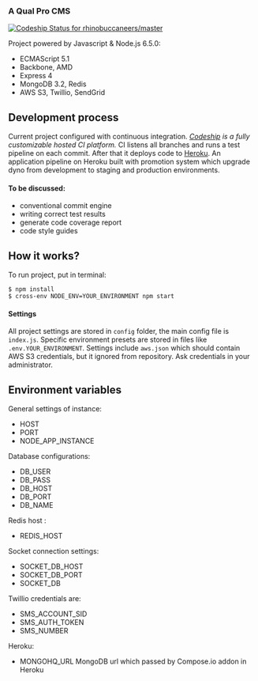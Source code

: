 ### A Qual Pro CMS

[ ![Codeship Status for rhinobuccaneers/master](https://codeship.com/projects/d26237f0-7138-0134-8443-66707d799ba6/status?branch=master)](https://github.com/rhinobuccaneers/qualpro)

Project powered by Javascript & Node.js 6.5.0:
- ECMAScript 5.1
- Backbone, AMD
- Express 4
- MongoDB 3.2, Redis
- AWS S3, Twillio, SendGrid

## Development process

Current project configured with continuous integration. *[Codeship](https://codeship.com/) is a fully customizable hosted CI platform.*
CI listens all branches and runs a test pipeline on each commit. After that it deploys code to [Heroku](https://www.heroku.com/).
An application pipeline on Heroku built with promotion system which upgrade dyno from development to staging and production environments.

#### To be discussed:
 - conventional commit engine
 - writing correct test results
 - generate code coverage report
 - code style guides

## How it works?

To run project, put in terminal:
```
$ npm install
$ cross-env NODE_ENV=YOUR_ENVIRONMENT npm start
```

#### Settings

All project settings are stored in `config` folder, the main config file is `index.js`.
Specific environment presets are stored in files like `.env.YOUR_ENVIRONMENT`.
Settings include `aws.json` which should contain AWS S3 credentials, but it ignored from repository.
Ask credentials in your administrator.

## Environment variables

 General settings of instance:
 - HOST
 - PORT
 - NODE_APP_INSTANCE
 
 Database configurations:
 - DB_USER
 - DB_PASS
 - DB_HOST
 - DB_PORT
 - DB_NAME
 
 Redis host :
 - REDIS_HOST
 
 Socket connection settings:
 - SOCKET_DB_HOST
 - SOCKET_DB_PORT
 - SOCKET_DB

 Twillio credentials are:
 - SMS_ACCOUNT_SID
 - SMS_AUTH_TOKEN
 - SMS_NUMBER
 
 Heroku:
 - MONGOHQ_URL MongoDB url which passed by Compose.io addon in Heroku
